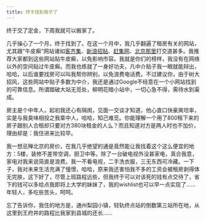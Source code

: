 ```yaml
---
title: 终于找到房子了
---
```

终于交了定金，下周我就可以搬家了。

几乎操心了一个月，终于找到了。在这一个月中，我几乎翻遍了租房有关的网站，尤其跟"牛皮癣"网站诸如[客齐集][0]、[新浪招贴][1]、[赶集网][2]、[北京那里][3]打交道甚多。我推荐大家都到这些网站贴牛皮癣，以免影响市容。我就是你们的榜样，我没有在网络以外的空间贴过牛皮癣。而我也练就了一身好功夫，凡中介贴子我一眼就能辩出，哈哈，以后谁要找房可以叫我帮你辨别，以免浪费电话费。不过建议你，由于树大招风，这些网站中贴子多数为中介，我还是通过Google不经意在一个小网站找到的可靠信息。所谓踏破大站无觅处，柳明花暗小站中，一切心急不得，需待水到渠成。

房主是个中年人，起初我还心有隔阂，见面一交谈才知道，他心直口快豪爽坦率，实是与我臭味相投之我辈中人，哈哈，知己难觅。你能理解一个用了800租下来的房子跟别人合租却只要对方380块租金的人么？而且知道对方是两人时也不加价，理由却是：我住进来比较早。

我一想忌殚北京的房价，在我几乎绝望的通是竟然能让我找着这个这么便宜的地方：5楼，装修不差带空调，厨卫中等。除了一台破电视外没甚家电，真合我意，家电对我来说简直是浪费。我一不看电视，二手洗衣服，三无东西可冷藏。一下子，我对未来生活充满了憧憬，哈哈，原来我还害怕我不多的工资会被租房剥得体无完肤，这下好了，尽管上班路程远些，但我终于可以对该死的钱有点交待了，省下的钱可以多给点我即将上大学的妹妹了，我的wishlist也可以早一点实现了……年轻人，多吃些苦头，呵呵。

忘了告诉你，我住的地方是，通州梨园小镇，轻轨终点站的倒数第三站所在地，从这里到王府井的路程比我家到县城的还长……

[0]: http://kijiji.com.cn
[1]: http://post.sina.com.cn
[2]: http://ganji.com
[3]: http://naalee.com
